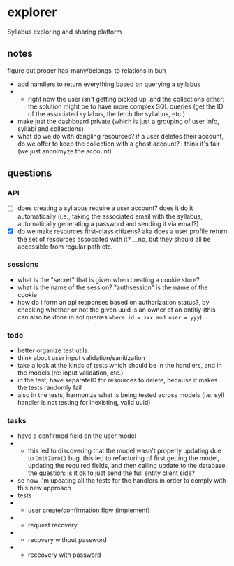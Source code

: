 # explorer

Syllabus exploring and sharing platform

## notes

figure out proper has-many/belongs-to relations in bun

- add handlers to return everything based on querying a syllabus
- - right now the user isn't getting picked up, and the collections either: the solution might be to have more complex SQL queries (get the ID of the associated syllabus, the fetch the syllabus, etc.)
- make just the dashboard private (which is just a grouping of user info, syllabi and collections)
- what do we do with dangling resources? if a user deletes their account, do we offer to keep the collection with a ghost account? i think it's fair (we just anonimyze the account)

## questions

### API
- [ ] does creating a syllabus require a user account? does it do it automatically (i.e., taking the associated email with the syllabus, automatically generating a password and sending it via email?)
- [x] do we make resources first-class citizens? aka does a user profile return the set of resources associated with it? __no, but they should all be accessible from regular path etc.

### sessions

- what is the "secret" that is given when creating a cookie store?
- what is the name of the session? "authsession" is the name of the cookie
- how do i form an api responses based on authorization status?, by checking whether or not the given uuid is an owner of an entitiy (this can also be done in sql queries `where id = xxx and user = yyy`)

### todo

- better organize test utils
- think about user input validation/sanitization
- take a look at the kinds of tests which should be in the handlers, and in the models (re: input validation, etc.)
- in the test, have separateID for resources to delete, because it makes the tests randomly fail
- also in the tests, harmonize what is being tested across models (i.e. syll handler is not testing for inexisting, valid uuid)

### tasks

- have a confirmed field on the user model
- -  this led to discovering that the model wasn't properly updating due to `OmitZero()` bug. this led to refactoring of first getting the model, updating the required fields, and then calling update to the database. the question: is it ok to just send the full entity client side?
- so now i'm updating all the tests for the handlers in order to comply with this new approach
- tests
- - user create/confirmation flow (implement)
- - request recovery
- - recovery without password
- - receovery with password